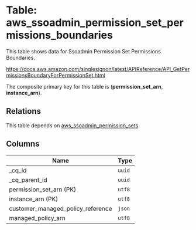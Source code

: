 # Table: aws_ssoadmin_permission_set_permissions_boundaries

This table shows data for Ssoadmin Permission Set Permissions Boundaries.

https://docs.aws.amazon.com/singlesignon/latest/APIReference/API_GetPermissionsBoundaryForPermissionSet.html

The composite primary key for this table is (**permission_set_arn**, **instance_arn**).

## Relations

This table depends on [aws_ssoadmin_permission_sets](aws_ssoadmin_permission_sets.md).

## Columns

| Name          | Type          |
| ------------- | ------------- |
|_cq_id|`uuid`|
|_cq_parent_id|`uuid`|
|permission_set_arn (PK)|`utf8`|
|instance_arn (PK)|`utf8`|
|customer_managed_policy_reference|`json`|
|managed_policy_arn|`utf8`|